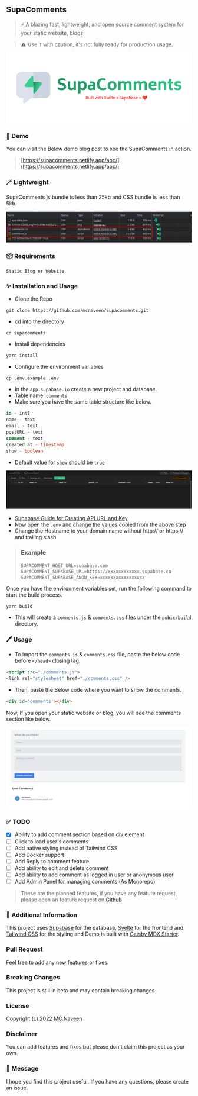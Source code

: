 ## SupaComments

> :zap: A blazing fast, lightweight, and open source comment system for your static website, blogs

> :warning: Use it with caution, it's not fully ready for production usage.

![SupaComments](./images/cover.png)

### :rocket: Demo

You can visit the Below demo blog post to see the SupaComments in action.

> [https://supacomments.netlify.app/abc/](https://supacomments.netlify.app/abc/)

### :magic_wand: Lightweight

SupaComments js bundle is less than 25kb and CSS bundle is less than 5kb.

![SupaComments](./images/lightweight.png)

### :package: Requirements

```
Static Blog or Website
```

### :sparkles: Installation and Usage

- Clone the Repo

```
git clone https://github.com/mcnaveen/supacomments.git
```

- cd into the directory

```
cd supacomments
```

- Install dependencies

```
yarn install
```

- Configure the environment variables

```
cp .env.example .env
```

- In the `app.supabase.io` create a new project and database.
- Table name: `comments`
- Make sure you have the same table structure like below.

```sql
id - int8
name - text
email - text
postURL - text
comment - text
created_at - timestamp
show - boolean
```

- Default value for `show` should be `true`

![Table Structure](./images/db.png)

- [Supabase Guide for Creating API URL and Key](https://supabase.com/docs/guides/api#api-url-and-keys)
- Now open the `.env` and change the values copied from the above step
- Change the Hostname to your domain name without http:// or https:// and trailing slash

> ### Example
>
> ```
> SUPACOMMENT_HOST_URL=supabase.com
> SUPACOMMENT_SUPABASE_URL=https://xxxxxxxxxxxx.supabase.co
> SUPACOMMENT_SUPABASE_ANON_KEY=xxxxxxxxxxxxxxxxx
> ```

Once you have the environment variables set, run the following command to start the build process.

```
yarn build
```

- This will create a `comments.js` & `comments.css` files under the `pubic/build` directory.

### :pen: Usage

- To import the `comments.js` & `comments.css` file, paste the below code before `</head>` closing tag.

```html
<script src="./comments.js">
<link rel="stylesheet" href="./comments.css" />
```

- Then, paste the Below code where you want to show the comments.

```html
<div id='comments'></div>
```

Now, If you open your static website or blog, you will see the comments section like below.

![Comments Example](./images/comments.png)

### :white_check_mark: TODO

- [x] Ability to add comment section based on div element
- [ ] Click to load user's comments
- [ ] Add native styling instead of Tailwind CSS
- [ ] Add Docker support
- [ ] Add Reply to comment feature
- [ ] Add ability to edit and delete comment
- [ ] Add ability to add comment as logged in user or anonymous user
- [ ] Add Admin Panel for managing comments (As Monorepo)

> These are the planned features, if you have any feature request, please open an feature request on [Github](https://github.com/mcnaveen/SupaComments/issues/new?assignees=&labels=&template=feature_request.md&title=)

### :pray: Additional Information

This project uses [Supabase](https://supabase.com) for the database, [Svelte](https://svelte.dev/) for the frontend and [Tailwind CSS](https://tailwindcss.com/) for the styling and Demo is built with [Gatsby MDX Starter](https://github.com/mcnaveen/gatsby-mdx-starter-blog).


### Pull Request
Feel free to add any new features or fixes.

### Breaking Changes
This project is still in beta and may contain breaking changes.

### License

Copyright (c) 2022 [MC.Naveen](https://mcnaveen.com/)


### Disclaimer

You can add features and fixes but please don't claim this project as your own.

### :green_heart: Message

I hope you find this project useful. If you have any questions, please create an issue.